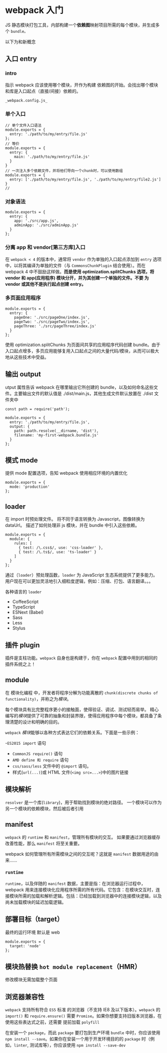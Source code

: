 # webpack 入门

JS 静态模块打包工具，内部构建一个**依赖图**映射项目所需的每个模块，并生成多个 `bundle。`

以下为和新概念

## 入口 entry

### intro

指示 webpack 应该使用哪个模块，开作为构建 依赖图的开始。会找出哪个模块和库是入口起点（直接/间接）依赖的。

`_webpack.config.js_`

### 单个入口

```JS
// 单个文件入口语法
module.exports = {
  entry: './path/to/my/entry/file.js'
};
// 等价
module.exports = {
  entry: {
    main: './path/to/my/entry/file.js'
  }
}
// 一次注入多个依赖文件，并将他们导向一个chunk时，可以使用数组
module.exports = {
  entry: ['./path/to/my/entry/file.js', './path/to/my/entry/file2.js']
}
//
```

### 对象语法

```JS
module.exports = {
  entry: {
    app: './src/app.js',
    adminApp: './src/adminApp.js'
  }
};
```

### 分离 app 和 vendor[第三方库]入口

在 `webpack < 4` 的版本中，通常将 `vendor` 作为单独的入口起点添加到 `entry` 选项中，以将其编译为单独的文件（与 `CommonsChunkPlugin` 结合使用）。而在 webpack 4 中不鼓励这样做。**而是使用 optimization.splitChunks 选项，将 vendor 和 app(应用程序) 模块分开，并为其创建一个单独的文件。不要 为 vendor 或其他不是执行起点创建 entry。**

### 多页面应用程序

```JS
module.exports = {
  entry: {
    pageOne: './src/pageOne/index.js',
    pageTwo: './src/pageTwo/index.js',
    pageThree: './src/pageThree/index.js'
  }
};
```

使用 optimization.splitChunks 为页面间共享的应用程序代码创建 bundle。由于入口起点增多，多页应用能够复用入口起点之间的大量代码/模块，从而可以极大地从这些技术中受益。

## 输出 output

utput 属性告诉 webpack 在哪里输出它所创建的 bundle，以及如何命名这些文件。主要输出文件的默认值是 ./dist/main.js，其他生成文件默认放置在 ./dist 文件夹中

```JS
const path = require('path');

module.exports = {
  entry: './path/to/my/entry/file.js',
  output: {
    path: path.resolve(__dirname, 'dist'),
    filename: 'my-first-webpack.bundle.js'
  }
};
```

## 模式 mode

提供 mode 配置选项，告知 webpack 使用相应环境的内置优化

```JS
module.exports = {
  mode: 'production'
};
```

## loader

在 import 时预处理文件。
将不同于语言转换为 Javascript，图像转换为 dataUrl。
描述了如何处理非 js 模块，并在 bundle 中引入这些依赖。

```JS
module.exports = {
  module: {
    rules: [
      { test: /\.css$/, use: 'css-loader' },
      { test: /\.ts$/, use: 'ts-loader' }
    ]
  }
};
```

通过（`loader`）预处理函数，`loader` 为 JavaScript 生态系统提供了更多能力。 用户现在可以更加灵活地引入细粒度逻辑，例如：压缩、打包、语言翻译。。。

各种语言的 `loader`

- CoffeeScript
- TypeScript
- ESNext (Babel)
- Sass
- Less
- Stylus

## 插件 plugin

插件是支柱功能。`webpack` 自身也是构建于，你在 `webpack` 配置中用到的相同的插件系统之上！

## module

在 模块化编程 中，开发者将程序分解为功能离散的 `chunk(discrete chunks of functionality)`，并称之为*模块*。

每个模块具有比完整程序更小的接触面，使得验证、调试、测试轻而易举。 精心编写的*模块*提供了可靠的抽象和封装界限，使得应用程序中每个模块，都具备了条理清楚的设计和明确的目的。

`webpack` *模块*能够以各种方式表达它们的依赖关系。下面是一些示例：

-`ES2015 import` 语句

- `CommonJS require()` 语句
- `AMD define 和 require` 语句
- `css/sass/less` 文件中的 `@import` 语句。
- 样式(`url(...)`)或 HTML 文件(`<img src=...>`)中的图片链接

## 模块解析

`resolver` 是一个库(`library`)，用于帮助找到模块的绝对路径。 一个模块可以作为另一个模块的依赖模块，然后被后者引用

## manifest

`webpack` 的 `runtime` 和 `manifest`，管理所有模块的交互。
如果要通过浏览器缓存改善性能，那么 `manifest` 将至关重要。

webpack 如何管理所有所需模块之间的交互呢？这就是 `manifest` 数据用途的由来……

### `runtime`

`runtime`，以及伴随的 `manifest` 数据，主要是指：在浏览器运行过程中，webpack 用来连接模块化应用程序所需的所有代码。它包含：在模块交互时，连接模块所需的加载和解析逻辑。包括：已经加载到浏览器中的连接模块逻辑，以及尚未加载模块的延迟加载逻辑。

## 部署目标（target）

最终的运行环境
默认是 web

```JS
module.exports = {
  target: 'node'
};
```

## 模块热替换 `hot module replacement`（HMR）

修改模块无需加载整个页面

## 浏览器兼容性

`webpack` 支持所有符合 `ES5` 标准 的浏览器（不支持 IE8 及以下版本）。`webpack` 的 `import()` 和 `require.ensure()` 需要 `Promise`。如果你想要支持旧版本浏览器，在使用这些表达式之前，还需要 提前加载 `polyfill`

在安装一个 `package`，而此 `package` 要打包到生产环境 `bundle` 中时，你应该使用 `npm install --save`。如果你在安装一个用于开发环境目的的 `package` 时（例如，`linter`, 测试库等），你应该使用 `npm install --save-dev`

